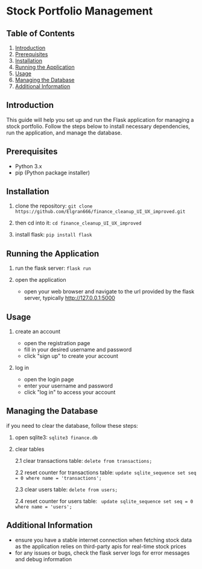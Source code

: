 # Stock Portfolio Management

## Table of Contents
1. [Introduction](#introduction)
2. [Prerequisites](#prerequisites)
3. [Installation](#installation)
4. [Running the Application](#running-the-application)
5. [Usage](#usage)
6. [Managing the Database](#managing-the-database)
7. [Additional Information](#additional-information)


## Introduction
This guide will help you set up and run the Flask application for managing a stock portfolio. Follow the steps below to install necessary dependencies, run the application, and manage the database.

## Prerequisites
- Python 3.x
- pip (Python package installer)

## Installation

1. clone the repository: ```git clone https://github.com/Elgran666/finance_cleanup_UI_UX_improved.git```
2. then cd into it: ```cd finance_cleanup_UI_UX_improved```

4. install flask: ```pip install flask```

## Running the Application

1. run the flask server: ```flask run```


2. open the application
   - open your web browser and navigate to the url provided by the flask server, typically http://127.0.0.1:5000

## Usage

1. create an account
   - open the registration page
   - fill in your desired username and password
   - click "sign up" to create your account

2. log in
   - open the login page
   - enter your username and password
   - click "log in" to access your account

## Managing the Database

if you need to clear the database, follow these steps:

1. open sqlite3: ```sqlite3 finance.db```

2. clear tables

   2.1 clear transactions table: ```delete from transactions;```

   2.2 reset counter for transactions table: ```update sqlite_sequence set seq = 0 where name = 'transactions';```

   2.3 clear users table: ```delete from users;```

   2.4 reset counter for users table: ``` update sqlite_sequence set seq = 0 where name = 'users';```

## Additional Information

- ensure you have a stable internet connection when fetching stock data as the application relies on third-party apis for real-time stock prices
- for any issues or bugs, check the flask server logs for error messages and debug information
